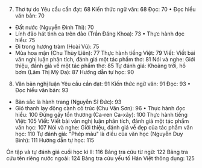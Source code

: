 7. Thơ tự do
Yêu cầu cần đạt: 68
Kiến thức ngữ văn: 68
Đọc: 70
• Đọc hiểu văn bản: 70
- Đất nước (Nguyễn Đình Thi): 70
- Lính đảo hát tình ca trên đảo (Trần Đăng Khoa): 73
• Thực hành đọc hiểu: 75
- Đi trong hương tràm (Hoài Vũ): 75
- Mùa hoa mận (Chu Thùy Liên): 77
Thực hành tiếng Việt: 79
Viết: Viết bài văn nghị luận phân tích, đánh giá một tác phẩm thơ: 81
Nói và nghe: Giới thiệu, đánh giá về một tác phẩm thơ: 85
Tự đánh giá: Khoảng trời, hồ bơm (Lâm Thị Mỹ Da): 87
Hướng dẫn tự học: 90

8. Văn bản nghị luận
Yêu cầu cần đạt: 91
Kiến thức ngữ văn: 91
Đọc: 93
• Đọc hiểu văn bản: 93
- Bàn sắc là hành trang (Nguyễn Sĩ Đức): 93
- Gió thanh lạy động cành cỏ trúc (Chu Văn Sơn): 96
• Thực hành đọc hiểu: 100
Đừng gây tổn thương (Ca-ren Ca-xây): 100
Thực hành tiếng Việt: 105
Viết: Viết bài văn nghị luận phân tích, đánh giá một tác phẩm văn học: 107
Nói và nghe: Giới thiệu, đánh giá về đẹp của tác phẩm văn học: 110
Tự đánh giá: "Phép màu" là điều của văn học (Nguyễn Duy Bình): 111
Hướng dẫn tự học: 115

Ôn tập và tự đánh giá cuối học kì II: 116
Bảng tra cứu từ ngữ: 122
Bảng tra cứu tên riêng nước ngoài: 124
Bảng tra cứu yếu tố Hán Việt thông dụng: 125